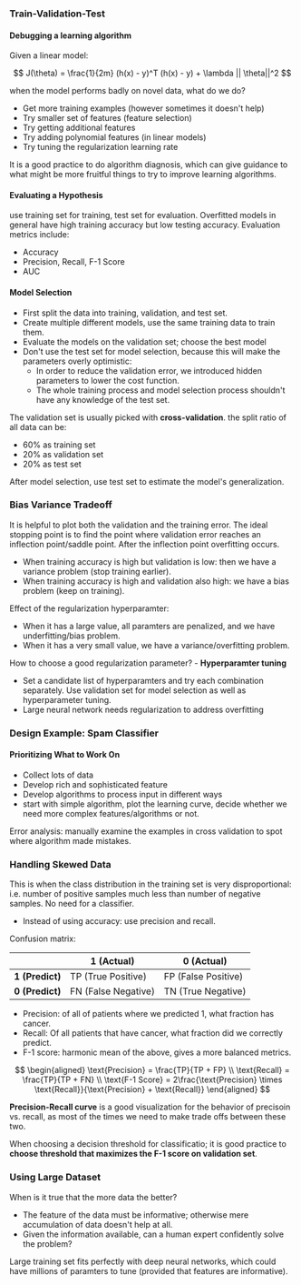 ### Train-Validation-Test

#### Debugging a learning algorithm

Given a linear model:

$$
J(\theta) = \frac{1}{2m} (h(x) - y)^T (h(x) - y) + \lambda || \theta||^2
$$

when the model performs badly on novel data, what do we do?

- Get more training examples (however sometimes it doesn't help)
- Try smaller set of features (feature selection)
- Try getting additional features
- Try adding polynomial features (in linear models)
- Try tuning the regularization learning rate

It is a good practice to do algorithm diagnosis, which can give guidance to what might be more fruitful things to try to improve learning algorithms.

#### Evaluating a Hypothesis

use training set for training, test set for evaluation. Overfitted models in general have high training accuracy but low testing accuracy. Evaluation metrics include:

- Accuracy
- Precision, Recall, F-1 Score
- AUC

#### Model Selection

- First split the data into training, validation, and test set.
- Create multiple different models, use the same training data to train them.
- Evaluate the models on the validation set; choose the best model
- Don't use the test set for model selection, because this will make the parameters overly optimistic:
  - In order to reduce the validation error, we introduced hidden parameters to lower the cost function.
  - The whole training process and model selection process shouldn't have any knowledge of the test set.

The validation set is usually picked with __cross-validation__. the split ratio of all data can be:

- 60% as training set
- 20% as validation set
- 20% as test set

After model selection, use test set to estimate the model's generalization.

### Bias Variance Tradeoff

It is helpful to plot both the validation and the training error. The ideal stopping point is to find the point where validation error reaches an inflection point/saddle point. After the inflection point overfitting occurs.

- When training accuracy is high but validation is low: then we have a variance problem (stop training earlier).
- When training accuracy is high and validation also high: we have a bias problem (keep on training).

Effect of the regularization hyperparamter:

- When it has a large value, all paramters are penalized, and we have underfitting/bias problem.
- When it has a very small value, we have a variance/overfitting problem.

How to choose a good regularization parameter? - __Hyperparamter tuning__

- Set a candidate list of hyperparamters and try each combination separately. Use validation set for model selection as well as hyperparameter tuning.
- Large neural network needs regularization to address overfitting


### Design Example: Spam Classifier


#### Prioritizing What to Work On

- Collect lots of data
- Develop rich and sophisticated feature
- Develop algorithms to process input in different ways
- start with simple algorithm, plot the learning curve, decide whether we need more complex features/algorithms or not.

Error analysis: manually examine the examples in cross validation to spot where algorithm made mistakes. 


### Handling Skewed Data
This is when the class distribution in the training set is very disproportional: i.e. number of positive samples much less than number of negative samples. No need for a classifier.
- Instead of using accuracy: use precision and recall.

Confusion matrix:

|                 | 1 (Actual)          | 0 (Actual)          |
|-----------------|---------------------|---------------------|
| __1 (Predict)__ | TP (True Positive)  | FP (False Positive) |
| __0 (Predict)__ | FN (False Negative) | TN (True Negative)  |

- Precision: of all of patients where we predicted 1, what fraction has cancer.
- Recall: Of all patients that have cancer, what fraction did we correctly predict.
- F-1 score: harmonic mean of the above, gives a more balanced metrics.

$$
\begin{aligned}
\text{Precision} = \frac{TP}{TP + FP} \\
\text{Recall} = \frac{TP}{TP + FN} \\
\text{F-1 Score} = 2\frac{\text{Precision} \times \text{Recall}}{\text{Precision} + \text{Recall}}
\end{aligned}
$$

__Precision-Recall curve__ is a good visualization for the behavior of precisoin vs. recall, as most of the times we need to make trade offs between these two.

When choosing a decision threshold for classificatio; it is good practice to __choose threshold that maximizes the F-1 score on validation set__.


### Using Large Dataset

When is it true that the more data the better? 
- The feature of the data must be informative; otherwise mere accumulation of data doesn't help at all.
- Given the information available, can a human expert confidently solve the problem? 

Large training set fits perfectly with deep neural networks, which could have millions of paramters to tune (provided that features are informative).

